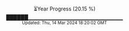 <p align="center">
⏳Year Progress (20.15 %) <br>
██████▁▁▁▁▁▁▁▁▁▁▁▁▁▁▁▁▁▁▁▁▁▁▁▁ <br>
<sub>Updated: Thu, 14 Mar 2024 18:20:02 GMT</sub>
</p>

